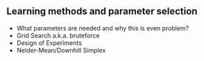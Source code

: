 Learning methods and parameter selection
---

- What parameters are needed and why this is even problem?
- Grid Search a.k.a. bruteforce
- Design of Experiments
- Nelder-Mean/Downhill Simplex